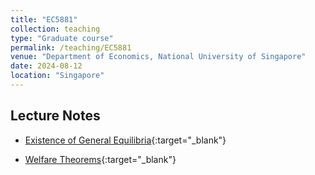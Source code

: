 ```yaml
---
title: "EC5881"
collection: teaching
type: "Graduate course"
permalink: /teaching/EC5881
venue: "Department of Economics, National University of Singapore"
date: 2024-08-12
location: "Singapore"
---
```



## Lecture Notes

* [Existence of General Equilibria](/files/equilibrium_existence.pdf){:target="_blank"}  

* [Welfare Theorems](/files/welfare_theorem.pdf){:target="_blank"} 

<!-- Heading 1
======

Heading 2
======

Heading 3
====== -->